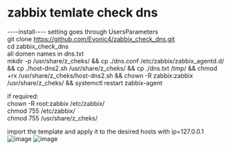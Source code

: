 # zabbix temlate check dns
  
----install---- 
setting goes through UsersParameters   
git clone https://github.com/Evonic4/zabbix_check_dns.git  
cd zabbix_check_dns  
all domen names in dns.txt  
mkdir -p /usr/share/z_cheks/ && cp ./dns.conf /etc/zabbix/zabbix_agentd.d/ && cp ./host-dns2.sh /usr/share/z_cheks/ && cp ./dns.txt /tmp/ && chmod +rx /usr/share/z_cheks/host-dns2.sh && chown -R zabbix:zabbix /usr/share/z_cheks/ && systemctl restart zabbix-agent  
  
if required:  
chown -R root:zabbix /etc/zabbix/  
chmod 755 /etc/zabbix/  
chmod 755 /usr/share/z_cheks/ 
    
import the template and apply it to the desired hosts with ip=127.0.0.1  
  ![image](https://user-images.githubusercontent.com/46780974/161830956-337c54d9-b68f-4f22-8bee-c70c3c524598.png)
![image](https://user-images.githubusercontent.com/46780974/161831115-17ccbed8-7e1c-4a71-955b-1f8b7fc11c9b.png)

